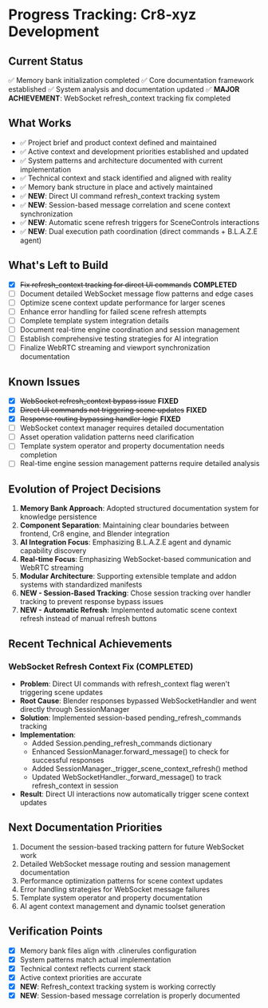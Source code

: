 # Progress Tracking: Cr8-xyz Development

## Current Status

✅ Memory bank initialization completed
✅ Core documentation framework established
✅ System analysis and documentation updated
✅ **MAJOR ACHIEVEMENT**: WebSocket refresh_context tracking fix completed

## What Works

- ✅ Project brief and product context defined and maintained
- ✅ Active context and development priorities established and updated
- ✅ System patterns and architecture documented with current implementation
- ✅ Technical context and stack identified and aligned with reality
- ✅ Memory bank structure in place and actively maintained
- ✅ **NEW**: Direct UI command refresh_context tracking system
- ✅ **NEW**: Session-based message correlation and scene context synchronization
- ✅ **NEW**: Automatic scene refresh triggers for SceneControls interactions
- ✅ **NEW**: Dual execution path coordination (direct commands + B.L.A.Z.E agent)

## What's Left to Build

- [x] ~~Fix refresh_context tracking for direct UI commands~~ **COMPLETED**
- [ ] Document detailed WebSocket message flow patterns and edge cases
- [ ] Optimize scene context update performance for larger scenes
- [ ] Enhance error handling for failed scene refresh attempts
- [ ] Complete template system integration details
- [ ] Document real-time engine coordination and session management
- [ ] Establish comprehensive testing strategies for AI integration
- [ ] Finalize WebRTC streaming and viewport synchronization documentation

## Known Issues

- [x] ~~WebSocket refresh_context bypass issue~~ **FIXED**
- [x] ~~Direct UI commands not triggering scene updates~~ **FIXED**
- [x] ~~Response routing bypassing handler logic~~ **FIXED**
- [ ] WebSocket context manager requires detailed documentation
- [ ] Asset operation validation patterns need clarification
- [ ] Template system operator and property documentation needs completion
- [ ] Real-time engine session management patterns require detailed analysis

## Evolution of Project Decisions

1. **Memory Bank Approach**: Adopted structured documentation system for knowledge persistence
2. **Component Separation**: Maintaining clear boundaries between frontend, Cr8 engine, and Blender integration
3. **AI Integration Focus**: Emphasizing B.L.A.Z.E agent and dynamic capability discovery
4. **Real-time Focus**: Emphasizing WebSocket-based communication and WebRTC streaming
5. **Modular Architecture**: Supporting extensible template and addon systems with standardized manifests
6. **NEW - Session-Based Tracking**: Chose session tracking over handler tracking to prevent response bypass issues
7. **NEW - Automatic Refresh**: Implemented automatic scene context refresh instead of manual refresh buttons

## Recent Technical Achievements

### WebSocket Refresh Context Fix (COMPLETED)

- **Problem**: Direct UI commands with refresh_context flag weren't triggering scene updates
- **Root Cause**: Blender responses bypassed WebSocketHandler and went directly through SessionManager
- **Solution**: Implemented session-based pending_refresh_commands tracking
- **Implementation**:
  - Added Session.pending_refresh_commands dictionary
  - Enhanced SessionManager.forward_message() to check for successful responses
  - Added SessionManager.\_trigger_scene_context_refresh() method
  - Updated WebSocketHandler.\_forward_message() to track refresh_context in session
- **Result**: Direct UI interactions now automatically trigger scene context updates

## Next Documentation Priorities

1. Document the session-based tracking pattern for future WebSocket work
2. Detailed WebSocket message routing and session management documentation
3. Performance optimization patterns for scene context updates
4. Error handling strategies for WebSocket message failures
5. Template system operator and property documentation
6. AI agent context management and dynamic toolset generation

## Verification Points

- [x] Memory bank files align with .clinerules configuration
- [x] System patterns match actual implementation
- [x] Technical context reflects current stack
- [x] Active context priorities are accurate
- [x] **NEW**: Refresh_context tracking system is working correctly
- [x] **NEW**: Session-based message correlation is properly documented
